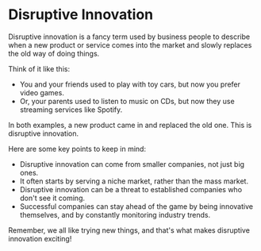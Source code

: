 # Disruptive Innovation

Disruptive innovation is a fancy term used by business people to describe when a new product or service comes into the market and slowly replaces the old way of doing things. 

Think of it like this:

- You and your friends used to play with toy cars, but now you prefer video games. 
- Or, your parents used to listen to music on CDs, but now they use streaming services like Spotify. 

In both examples, a new product came in and replaced the old one. This is disruptive innovation. 

Here are some key points to keep in mind:

- Disruptive innovation can come from smaller companies, not just big ones.
- It often starts by serving a niche market, rather than the mass market.
- Disruptive innovation can be a threat to established companies who don't see it coming.
- Successful companies can stay ahead of the game by being innovative themselves, and by constantly monitoring industry trends. 

Remember, we all like trying new things, and that's what makes disruptive innovation exciting!
